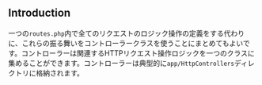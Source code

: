 ## Introduction

一つの`routes.php`内で全てのリクエストのロジック操作の定義をする代わりに、これらの振る舞いをコントローラークラスを使うことにまとめてもよいです。コントローラーは関連するHTTPリクエスト操作ロジックを一つのクラスに集めることができます。コントローラーは典型的に`app/HttpControllers`ディレクトリに格納されます。
